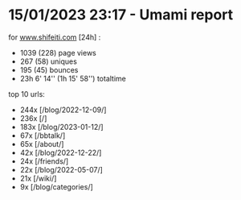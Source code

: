 # 15/01/2023 23:17 - Umami report
for www.shifeiti.com [24h] :

 - 1039 (228) page views
 - 267 (58) uniques
 - 195 (45) bounces
 - 23h 6' 14'' (1h 15' 58'') totaltime


top 10 urls:
 - 244x [/blog/2022-12-09/]
 - 236x [/]
 - 183x [/blog/2023-01-12/]
 - 67x [/bbtalk/]
 - 65x [/about/]
 - 42x [/blog/2022-12-22/]
 - 24x [/friends/]
 - 22x [/blog/2022-05-07/]
 - 21x [/wiki/]
 - 9x [/blog/categories/]


